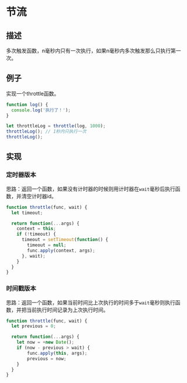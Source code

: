 # 节流 #

## 描述 ##

多次触发函数，n毫秒内只有一次执行，如果n毫秒内多次触发那么只执行第一次。

## 例子 ##

实现一个throttle函数。

```JavaScript
function log() {
  console.log('执行了！');
}

let throttleLog = throttle(log, 1000);
throttleLog(); // 1秒内只执行一次
throttleLog(); 
```

## 实现 ##

### 定时器版本 ###

思路：返回一个函数，如果没有计时器的时候则用计时器在`wait`毫秒后执行函数，并清空计时器id。

```JavaScript
function throttle(func, wait) {
  let timeout;

  return function(...args) {
    context = this;
    if (!timeout) {
      timeout = setTimeout(function() {
        timeout = null;
        func.apply(context, args);
      }, wait);
    }
  }
}
```

### 时间戳版本 ###

思路：返回一个函数，如果当前时间比上次执行的时间多于`wait`毫秒则执行函数，并把当前执行时间记录为上次执行时间。

```JavaScript
function throttle(func, wait) {
  let previous = 0;

  return function(...args) {
    let now = +new Date();
    if (now - previous > wait) {
        func.apply(this, args);
        previous = now;
    }
  }
}
```
